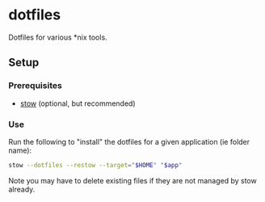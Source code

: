 # dotfiles

Dotfiles for various *nix tools.

## Setup

### Prerequisites

- [stow](https://www.gnu.org/software/stow/) (optional, but recommended)

### Use

Run the following to "install" the dotfiles for a given application (ie folder name):

```sh
stow --dotfiles --restow --target="$HOME" "$app"
```

Note you may have to delete existing files if they are not managed by stow already.
